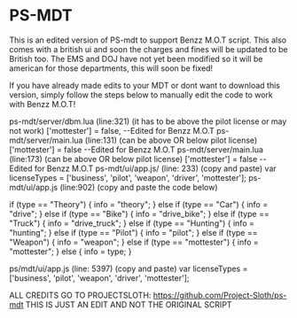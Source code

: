 # PS-MDT
This is an edited version of PS-mdt to support Benzz M.O.T script. This also comes with a british ui and soon the charges and fines will be updated to be British too.
The EMS and DOJ have not yet been modified so it will be american for those departments, this will soon be fixed!

If you have already made edits to your MDT or dont want to download this version, simply follow the steps below to manually edit the code to work with Benzz M.O.T!


ps-mdt/server/dbm.lua (line:321) (it has to be above the pilot license or may not work)   ['mottester'] = false, --Edited for Benzz M.O.T 
ps-mdt/server/main.lua (line:131) (can be above OR below pilot license)             ['mottester'] = false --Edited for Benzz M.O.T 
ps-mdt/server/main.lua (line:173) (can be above OR below pilot license)             ['mottester'] = false --Edited for Benzz M.O.T
ps-mdt/ui/app.js/ (line: 233) (copy and paste)      var licenseTypes = ['business', 'pilot', 'weapon', 'driver', 'mottester'];
ps-mdt/ui/app.js (line:902) (copy and paste the code below)

if (type == "Theory") {
      info = "theory";
    } else if (type == "Car") {
      info = "drive";
    } else if (type == "Bike") {
      info = "drive_bike";
    } else if (type == "Truck") {
      info = "drive_truck";
    } else if (type == "Hunting") {
      info = "hunting";
    } else if (type == "Pilot") {
      info = "pilot";
    } else if (type == "Weapon") {
      info = "weapon";
    } else if (type == "mottester") {
      info = "mottester";
    } else {
      info = type;
    }

ps/mdt/ui/app.js (line: 5397) (copy and paste)     var licenseTypes = ['business', 'pilot', 'weapon', 'driver', 'mottester'];



ALL CREDITS GO TO PROJECTSLOTH: https://github.com/Project-Sloth/ps-mdt
THIS IS JUST AN EDIT AND NOT THE ORIGINAL SCRIPT
